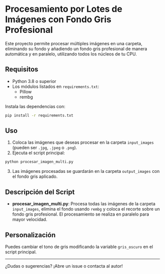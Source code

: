 # Procesamiento por Lotes de Imágenes con Fondo Gris Profesional

Este proyecto permite procesar múltiples imágenes en una carpeta, eliminando su fondo y añadiendo un fondo gris profesional de manera automática y en paralelo, utilizando todos los núcleos de tu CPU.

## Requisitos

- Python 3.8 o superior
- Los módulos listados en `requirements.txt`:
  - Pillow
  - rembg

Instala las dependencias con:

```bash
pip install -r requirements.txt
```

## Uso

1. Coloca las imágenes que deseas procesar en la carpeta `input_images` (pueden ser `.jpg`, `.jpeg` o `.png`).
2. Ejecuta el script principal:

```bash
python procesar_imagen_multi.py
```

3. Las imágenes procesadas se guardarán en la carpeta `output_images` con el fondo gris aplicado.

## Descripción del Script

- **procesar_imagen_multi.py**: Procesa todas las imágenes de la carpeta `input_images`, elimina el fondo usando `rembg` y coloca el recorte sobre un fondo gris profesional. El procesamiento se realiza en paralelo para mayor velocidad.

## Personalización

Puedes cambiar el tono de gris modificando la variable `gris_oscuro` en el script principal.

---

¿Dudas o sugerencias? ¡Abre un issue o contacta al autor! 